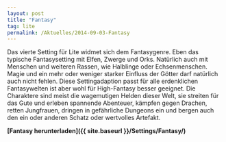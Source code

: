 ```yaml
---
layout: post
title: "Fantasy"
tag: lite
permalink: /Aktuelles/2014-09-03-Fantasy
---
```


Das vierte Setting für Lite widmet sich dem Fantasygenre. Eben das typische Fantasysetting mit Elfen, Zwerge und Orks. Natürlich auch mit Menschen und weiteren Rassen, wie Halblinge oder Echsenmenschen. Magie und ein mehr oder weniger starker Einfluss der Götter darf natürlich auch nicht fehlen. Diese Settingadaption passt für alle erdenklichen Fantasywelten ist aber wohl für High-Fantasy besser geeignet. Die Charaktere sind meist die wagemutigen Helden dieser Welt, sie streiten für das Gute und erleben spannende Abenteuer, kämpfen gegen Drachen, retten Jungfrauen, dringen in gefährliche Dungeons ein und bergen auch den ein oder anderen Schatz oder wertvolles Artefakt.

**[Fantasy herunterladen]({{ site.baseurl }}/Settings/Fantasy/)**
